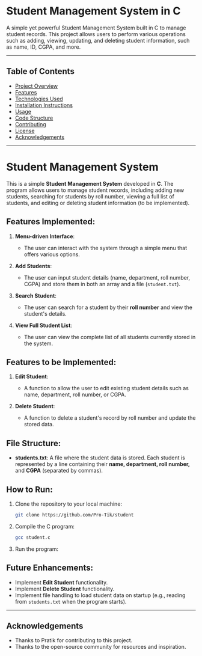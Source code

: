 # Student Management System in C

A simple yet powerful Student Management System built in C to manage student records. This project allows users to perform various operations such as adding, viewing, updating, and deleting student information, such as name, ID, CGPA, and more.

---

## Table of Contents
- [Project Overview](#project-overview)
- [Features](#features)
- [Technologies Used](#technologies-used)
- [Installation Instructions](#installation-instructions)
- [Usage](#usage)
- [Code Structure](#code-structure)
- [Contributing](#contributing)
- [License](#license)
- [Acknowledgements](#acknowledgements)

---

# Student Management System

This is a simple **Student Management System** developed in **C**. The program allows users to manage student records, including adding new students, searching for students by roll number, viewing a full list of students, and editing or deleting student information (to be implemented).

## Features Implemented:

1. **Menu-driven Interface**: 
   - The user can interact with the system through a simple menu that offers various options.
   
2. **Add Students**: 
   - The user can input student details (name, department, roll number, CGPA) and store them in both an array and a file (`student.txt`).
   
3. **Search Student**: 
   - The user can search for a student by their **roll number** and view the student's details.

4. **View Full Student List**: 
   - The user can view the complete list of all students currently stored in the system.

## Features to be Implemented:

1. **Edit Student**: 
   - A function to allow the user to edit existing student details such as name, department, roll number, or CGPA.
   
2. **Delete Student**: 
   - A function to delete a student's record by roll number and update the stored data.

## File Structure:

- **students.txt**: A file where the student data is stored. Each student is represented by a line containing their **name, department, roll number,** and **CGPA** (separated by commas).

## How to Run:

1. Clone the repository to your local machine:
    ```bash
    git clone https://github.com/Pro-Tik/student
    ```

2. Compile the C program:
    ```bash
    gcc student.c
    ```

3. Run the program:
    

## Future Enhancements:

- Implement **Edit Student** functionality.
- Implement **Delete Student** functionality.
- Implement file handling to load student data on startup (e.g., reading from `students.txt` when the program starts).

---

## Acknowledgements

- Thanks to Pratik for contributing to this project.
- Thanks to the open-source community for resources and inspiration.

